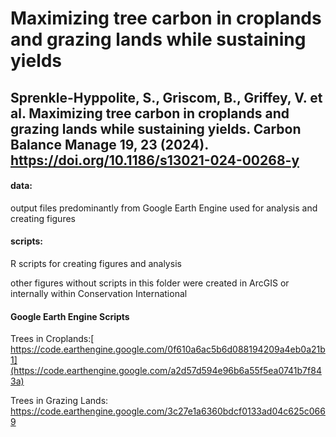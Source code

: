# Maximizing tree carbon in croplands and grazing lands while sustaining yields
## Sprenkle-Hyppolite, S., Griscom, B., Griffey, V. et al. Maximizing tree carbon in croplands and grazing lands while sustaining yields. Carbon Balance Manage 19, 23 (2024). https://doi.org/10.1186/s13021-024-00268-y

#### data: 
output files predominantly from Google Earth Engine used for analysis and creating figures
#### scripts: 
R scripts for creating figures and analysis

other figures without scripts in this folder were created in ArcGIS or internally within Conservation International



#### Google Earth Engine Scripts
Trees in Croplands:[ https://code.earthengine.google.com/0f610a6ac5b6d088194209a4eb0a21b1](https://code.earthengine.google.com/a2d57d594e96b6a55f5ea0741b7f843a)

Trees in Grazing Lands: https://code.earthengine.google.com/3c27e1a6360bdcf0133ad04c625c0669

